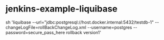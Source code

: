 # jenkins-example-liquibase
sh 'liquibase --url="jdbc:postgresql://host.docker.internal:5432/testdb-1" --changeLogFile=rollBackChangeLog.xml --username=postgres --password=secure_pass_here rollback version1'